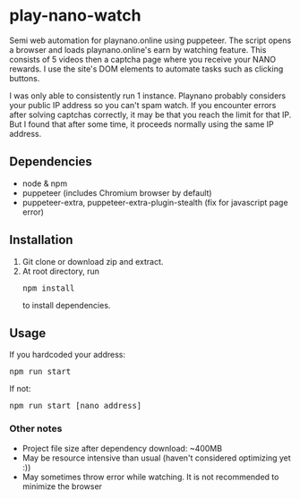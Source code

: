 # play-nano-watch
Semi web automation for playnano.online using puppeteer. The script opens a browser and loads playnano.online's earn by watching feature. This consists of 5 videos then a captcha page where you receive your NANO rewards. I use the site's DOM elements to automate tasks such as clicking buttons. 

I was only able to consistently run 1 instance. Playnano probably considers your public IP address so you can't spam watch. If you encounter errors after solving captchas correctly, it may be that you reach the limit for that IP. But I found that after some time, it proceeds normally using the same IP address.

## Dependencies
- node & npm
- puppeteer (includes Chromium browser by default)
- puppeteer-extra, puppeteer-extra-plugin-stealth (fix for javascript page error)

## Installation
1. Git clone or download zip and extract.
2. At root directory, run <pre>npm install</pre> to install dependencies.

## Usage
  If you hardcoded your address: <pre>npm run start</pre>

  If not: <pre>npm run start [nano_address]</pre>

### Other notes
- Project file size after dependency download: ~400MB
- May be resource intensive than usual (haven't considered optimizing yet :))
- May sometimes throw error while watching. It is not recommended to minimize the browser